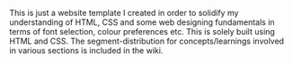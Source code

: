 This is just a website template I created in order to solidify my understanding of HTML, CSS and some web designing fundamentals in terms of font selection, colour preferences etc. This is solely built using HTML and CSS. The segment-distribution for concepts/learnings involved in various sections is included in the wiki.
